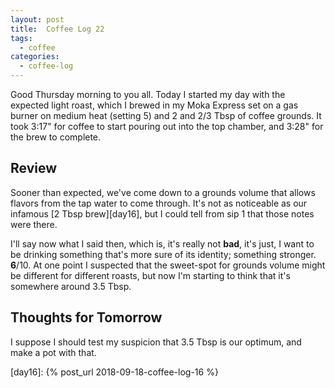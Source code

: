 ```yaml
---
layout: post
title:  Coffee Log 22
tags:
  - coffee
categories:
  - coffee-log
---
```


Good Thursday morning to you all. Today I started my day with the expected
light roast, which I brewed in my Moka Express set on a gas burner on medium
heat (setting 5) and 2 and 2/3 Tbsp of coffee grounds. It took 3:17" for coffee
to start pouring out into the top chamber, and 3:28" for the brew to complete.

<!-- MORE -->

## Review

Sooner than expected, we've come down to a grounds volume that allows flavors
from the tap water to come through. It's not as noticeable as our infamous [2
Tbsp brew][day16], but I could tell from sip 1 that those notes were there.

I'll say now what I said then, which is, it's really not **bad**, it's just, I
want to be drinking something that's more sure of its identity; something
stronger. **6**/10. At one point I suspected that the sweet-spot for grounds
volume might be different for different roasts, but now I'm starting to think
that it's somewhere around 3.5 Tbsp.

## Thoughts for Tomorrow

I suppose I should test my suspicion that 3.5 Tbsp is our optimum, and make a
pot with that.

[day16]: {% post_url 2018-09-18-coffee-log-16 %}
